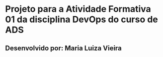 # Projeto para a Atividade Formativa 01 da disciplina DevOps do curso de ADS
## Desenvolvido por: Maria Luiza Vieira
